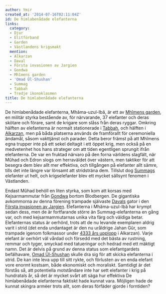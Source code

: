 ```yaml
---
author: Ymir
created_at: '2014-07-16T02:11:04Z'
id: De himlabenådade elefanterna
links:
  category:
  - Djur
  - Elitförband
  - Garden
  - Västlandens krigsmakt
  mention:
  - Alkarzan
  - Daval
  - Första invasionen av Jargien
  - Gondwa
  - Mhîmens garden
  - 'Omad Ûl-Shushan'
  - Summag
  - Tabbah
  - Tredje ikonoklasmen
title: De himlabenådade elefanterna
---
```


De himlabenådade elefanterna, Mhâma-uzul-Ibâ, är ett av [Mhîmens garden], en militär styrka
bestående av, för närvarande, 37 elefanter och deras skötare och förare, samt de krigare som slåss
från deras ryggar. Omkring hälften av elefanterna är normalt stationerade i [Tabbah], och hälften i
[Alkarzan], men på båda platserna används de framförallt för ceremoniella ändamål, såsom vakttjänst
och parader. Detta beror främst på att Mhîmens egna trupper inte på ett sekel deltagit i ett öppet
krig, men också på en medvetenhet hos hans strateger om att tiden egentligen sprungit ifrån
elefanterna. De var en fruktad närvaro på den forna världens slagfält, när Mûhad och Edron slogs om
herraväldet över västern, men taktiker för att besegra dem blev allt mer effektiva, och tillgången
på elefanter allt sämre, tills det inte längre var lönsamt att stridsträna dem. Tillslut dog
[Summags] elefanter ut helt, och krigselefanter blev ett mycket sällsynt fenomen i Västlanden.

Endast Mûhad behöll en liten styrka, som kom att korsas med Kejsarmammutar från [Gondwa] bortom
Blodbergen. De gigantiska avkommorna av denna förening trampade självaste [Davals] gator i den
[Första invasionen av Jargien]. Elefanterna i Mhâma-uzul-Ibâ har krympt sedan dess, men de är
fortfarande större än Summag-elefanterna en gång var, och med kejsarmammutarnas unika vita färg och
väldiga betar. Elefanternas status är oerhörd, trots att de nu levande exemplaren aldrig varit i
strid (det enda undantaget är den nu uråldrige Jahan Gûr, som trampade igenom folkmassor under [4333
års upplopp] i Alkarzan). Varje elefant är oerhört väl vårdad och försedd med det bästa av rustning,
remmar och tyger, smyckad med tatueringar och hedrad med ett mäktigt namn. Det är delvis på grund av
denna status som elefantgardets befälhavare, [Omad Ûl-Shushan] skulle dra sig för att skicka
elefanterna i strid. De kan inte leva upp till sitt rykte, och förlusten av en enda elefant vore
enormt kostsam, både ekonomiskt och moraliskt. Samtidigt är det förstås så, att potentiella
motståndare inte har sett elefanter i krig på hundratals år, så det är mycket svårt att säga hur
effektiva De himlabenådade elefanterna faktiskt hade kunnat vara. Möjligen hade de kunnat skingra
arméer trots allt, som deras förfäder gjorde i forntiden?

  [Mhîmens garden]: Mhîmens_garden
  [Tabbah]: Tabbah
  [Alkarzan]: Alkarzan
  [Summags]: Summag
  [Gondwa]: Gondwa
  [Davals]: Daval
  [Första invasionen av Jargien]: Första_invasionen_av_Jargien
  [4333 års upplopp]: Tredje_ikonoklasmen
  [Omad Ûl-Shushan]: Omad_Ûl-Shushan